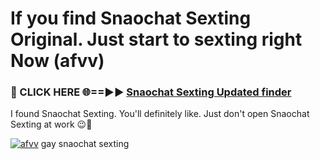 # If you find Snaochat Sexting Original. Just start to sexting right Now (afvv)

<h3>🔴 CLICK HERE 🌐==►► <a href="https://tinyurl.com/mtbk5fxa" rel="nofollow">Snaochat Sexting Updated finder</a></h3>

I found Snaochat Sexting. You'll definitely like. Just don't open Snaochat Sexting at work 😉💬

[![afvv](https://i.imgur.com/Q8WKrnY.jpeg)](https://tinyurl.com/mtbk5fxa)
gay snaochat sexting